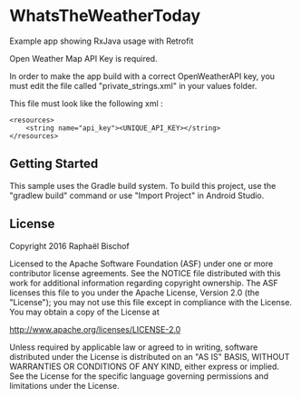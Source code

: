 # WhatsTheWeatherToday

Example app showing RxJava usage with Retrofit

Open Weather Map API Key is required.

In order to make the app build with a correct OpenWeatherAPI key, you must edit the file called "private_strings.xml" in your values folder.

This file must look like the following xml :

```
<resources>
    <string name="api_key"><UNIQUE_API_KEY></string>
</resources>
```

Getting Started
---------------
This sample uses the Gradle build system.  To build this project, use the
"gradlew build" command or use "Import Project" in Android Studio.

License
-------
Copyright 2016 Raphaël Bischof

Licensed to the Apache Software Foundation (ASF) under one or more contributor
license agreements.  See the NOTICE file distributed with this work for
additional information regarding copyright ownership.  The ASF licenses this
file to you under the Apache License, Version 2.0 (the "License"); you may not
use this file except in compliance with the License.  You may obtain a copy of
the License at

http://www.apache.org/licenses/LICENSE-2.0

Unless required by applicable law or agreed to in writing, software
distributed under the License is distributed on an "AS IS" BASIS, WITHOUT
WARRANTIES OR CONDITIONS OF ANY KIND, either express or implied.  See the
License for the specific language governing permissions and limitations under
the License.
